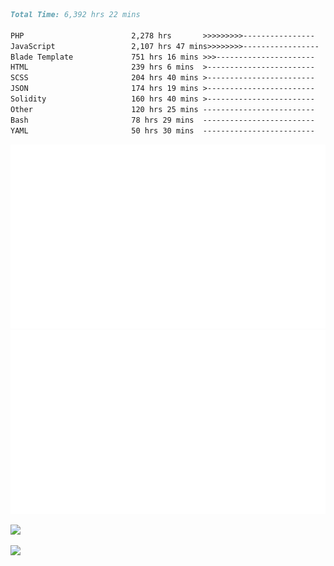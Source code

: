 <!--START_SECTION:waka-->

```markdown
Total Time: 6,392 hrs 22 mins

PHP                        2,278 hrs       >>>>>>>>>----------------   34.98 %
JavaScript                 2,107 hrs 47 mins>>>>>>>>-----------------   32.36 %
Blade Template             751 hrs 16 mins >>>----------------------   11.54 %
HTML                       239 hrs 6 mins  >------------------------   03.67 %
SCSS                       204 hrs 40 mins >------------------------   03.14 %
JSON                       174 hrs 19 mins >------------------------   02.68 %
Solidity                   160 hrs 40 mins >------------------------   02.47 %
Other                      120 hrs 25 mins -------------------------   01.85 %
Bash                       78 hrs 29 mins  -------------------------   01.21 %
YAML                       50 hrs 30 mins  -------------------------   00.78 %
```

<!--END_SECTION:waka-->

![](https://raw.githubusercontent.com/DrMaxis/github-stats-transparent/output/generated/overview.svg)
![](https://raw.githubusercontent.com/DrMaxis/github-stats-transparent/output/generated/languages.svg)

![](https://git-readme-stats-drmaxis-projects.vercel.app/api?username=drmaxis&show_icons=true&theme=outrun&count_private=true&show=reviews,discussions_started,discussions_answered,prs_merged,prs_merged_percentage&custom_title=2024%20Github%20Rank)
 
<a href="https://count.getloli.com/"><img src="https://count.getloli.com/get/@:maxis-the-alchemist?theme=rule34"></a>
<!-- https://count.getloli.com/get/@alchemist?theme=rule34 -->
<br>
